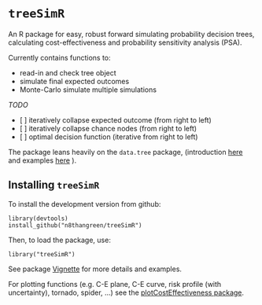 `treeSimR`
==========

An R package for easy, robust forward simulating probability decision
trees, calculating cost-effectiveness and probability sensitivity
analysis (PSA).

Currently contains functions to:

-   read-in and check tree object
-   simulate final expected outcomes
-   Monte-Carlo simulate multiple simulations

*TODO*

-   \[ \] iteratively collapse expected outcome (from right to left)
-   \[ \] iteratively collapse chance nodes (from right to left)
-   \[ \] optimal decision function (iterative from right to left)

The package leans heavily on the `data.tree` package, (introduction
[here](https://cran.r-project.org/web/packages/data.tree/vignettes/data.tree.html)
and examples
[here](https://cran.r-project.org/web/packages/data.tree/vignettes/applications.html)
).

Installing `treeSimR`
---------------------

To install the development version from github:

    library(devtools)
    install_github("n8thangreen/treeSimR")

Then, to load the package, use:

    library("treeSimR")

See package
[Vignette](http://htmlpreview.github.io/?https://github.com/n8thangreen/treeSimR/blob/master/inst/doc/vignette_main.html)
for more details and examples.

For plotting functions (e.g. C-E plane, C-E curve, risk profile (with
uncertainty), tornado, spider, ...) see the [plotCostEffectiveness
package](https://github.com/n8thangreen/plotCostEffectiveness).
